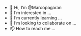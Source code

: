 - 👋 Hi, I’m @Marcopagaran
- 👀 I’m interested in ...
- 🌱 I’m currently learning ...
- 💞️ I’m looking to collaborate on ...
- 📫 How to reach me ...

<!---
Marcopagaran/Marcopagaran is a ✨ special ✨ repository because its `README.md` (this file) appears on your GitHub profile.
You can click the Preview link to take a look at your changes.
--->
